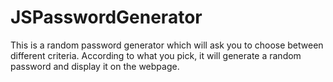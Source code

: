 # JSPasswordGenerator
This is a random password generator which will ask you to choose between different criteria. According to what you pick, it will generate a random password and display it on the webpage.
